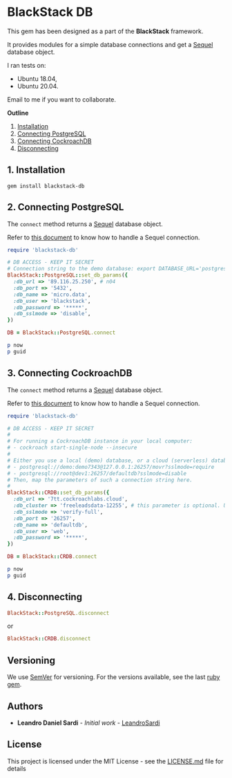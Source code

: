 # BlackStack DB

This gem has been designed as a part of the **BlackStack** framework.

It provides modules for a simple database connections and get a [Sequel](https://sequel.jeremyevans.net/) database object.

I ran tests on:

- Ubuntu 18.04,
- Ubuntu 20.04.

Email to me if you want to collaborate.

**Outline**

1. [Installation](#1-installation)
2. [Connecting PostgreSQL](#2-connecting-postgresql)
3. [Connecting CockroachDB](#3-connecting-cockroachdb)
4. [Disconnecting](#4-disconnecting)

## 1. Installation

```
gem install blackstack-db
```

## 2. Connecting PostgreSQL

The `connect` method returns a [Sequel](https://sequel.jeremyevans.net/) database object.

Refer to [this document](https://sequel.jeremyevans.net/rdoc/files/doc/opening_databases_rdoc.html) to know how to handle a Sequel connection.

```ruby
require 'blackstack-db'

# DB ACCESS - KEEP IT SECRET
# Connection string to the demo database: export DATABASE_URL='postgresql://demo:<ENTER-SQL-USER-PASSWORD>@free-tier14.aws-us-east-1.cockroachlabs.cloud:26257/mysaas?sslmode=verify-full&options=--cluster%3Dmysaas-demo-6448'
BlackStack::PostgreSQL::set_db_params({ 
  :db_url => '89.116.25.250', # n04
  :db_port => '5432', 
  :db_name => 'micro.data', 
  :db_user => 'blackstack', 
  :db_password => '*****',
  :db_sslmode => 'disable',
})

DB = BlackStack::PostgreSQL.connect

p now
p guid
```

## 3. Connecting CockroachDB

The `connect` method returns a [Sequel](https://sequel.jeremyevans.net/) database object.

Refer to [this document](https://sequel.jeremyevans.net/rdoc/files/doc/opening_databases_rdoc.html) to know how to handle a Sequel connection.

```ruby
require 'blackstack-db'

# DB ACCESS - KEEP IT SECRET
# 
# For running a CockroachDB instance in your local computer:
# - cockroach start-single-node --insecure
# 
# Either you use a local (demo) database, or a cloud (serverless) database, always find a connection string like this:
# - postgresql://demo:demo7343@127.0.0.1:26257/movr?sslmode=require
# - postgresql://root@dev1:26257/defaultdb?sslmode=disable
# Then, map the parameters of such a connection string here.
# 
BlackStack::CRDB::set_db_params({ 
  :db_url => '7tt.cockroachlabs.cloud', 
  :db_cluster => 'freeleadsdata-12255', # this parameter is optional. Use this when using TYPE_CRDB serverless.
  :db_sslmode => 'verify-full',
  :db_port => '26257', 
  :db_name => 'defaultdb', 
  :db_user => 'web', 
  :db_password => '*****',
})

DB = BlackStack::CRDB.connect

p now
p guid
```

## 4. Disconnecting

```ruby
BlackStack::PostgreSQL.disconnect
```

or 

```ruby
BlackStack::CRDB.disconnect
```

## Versioning

We use [SemVer](http://semver.org/) for versioning. For the versions available, see the last [ruby gem](https://rubygems.org/gems/simple_command_line_parser). 

## Authors

* **Leandro Daniel Sardi** - *Initial work* - [LeandroSardi](https://github.com/leandrosardi)

## License

This project is licensed under the MIT License - see the [LICENSE.md](LICENSE.md) file for details


